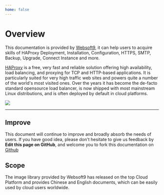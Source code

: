 ```yaml
---
home: false
---
```


# Overview

This documentation is provided by [Websoft9](https://www.websoft9.com/), it can help users to acquire skills of HAProxy Deployment, Installation, Configuration, HTTPS, SMTP, Backup, Upgrade, Connect Instance and more.

[HAProxy](https://www.haproxy.org/) is a free, very fast and reliable solution offering high availability, load balancing, and proxying for TCP and HTTP-based applications. It is particularly suited for very high traffic web sites and powers quite a number of the world's most visited ones. Over the years it has become the de-facto standard opensource load balancer, is now shipped with most mainstream Linux distributions, and is often deployed by default in cloud platforms. 

![](https://libs.websoft9.com/Websoft9/DocsPicture/zh/haproxy/HAProxy-configuration.png)

---

## Improve

This document will continue to improve and broadly absorb the needs of users. If you have good idea, please don't hesitate to give us feedback by **Edit this page on GitHub**, and welcome you to fork this documentation on [Github](https://github.com/Websoft9/ansible-haproxy)

## Scope

The image library provided by Websoft9 has released on the top Cloud Platform and provides Chinese and English documents, which can be easily used by cloud users worldwide.
